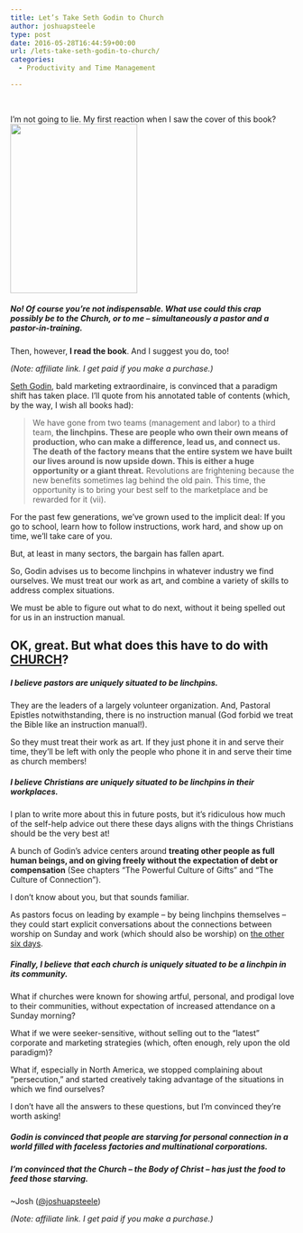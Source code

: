 ```yaml
---
title: Let’s Take Seth Godin to Church
author: joshuapsteele
type: post
date: 2016-05-28T16:44:59+00:00
url: /lets-take-seth-godin-to-church/
categories:
  - Productivity and Time Management

---
```

&nbsp;

I&#8217;m not going to lie. My first reaction when I saw the cover of this book? [<img decoding="async" loading="lazy" class="wp-image-3857 size-medium aligncenter" src="https://joshuapsteele.com/wp-content/uploads/2016/05/img_0502-225x300.jpg" width="225" height="300" srcset="https://joshuapsteele.com/wp-content/uploads/2016/05/img_0502-225x300.jpg 225w, https://joshuapsteele.com/wp-content/uploads/2016/05/img_0502-768x1024.jpg 768w, https://joshuapsteele.com/wp-content/uploads/2016/05/img_0502-1200x1600.jpg 1200w" sizes="(max-width: 225px) 100vw, 225px" />][1]

##### No! Of course you&#8217;re not indispensable. What use could this crap possibly be to the Church, or to me &#8211; simultaneously a pastor and a pastor-in-training.

Then, however, **I read the book**. And I suggest you do, too!



_(Note: affiliate link. I get paid if you make a purchase.)_

[Seth Godin][2], bald marketing extraordinaire, is convinced that a paradigm shift has taken place. I&#8217;ll quote from his annotated table of contents (which, by the way, I wish all books had):

> We have gone from two teams (management and labor) to a third team, **the linchpins. These are people who own their own means of production, who can make a difference, lead us, and connect us. The death of the factory means that the entire system we have built our lives around is now upside down. This is either a huge opportunity or a giant threat.** Revolutions are frightening because the new benefits sometimes lag behind the old pain. This time, the opportunity is to bring your best self to the marketplace and be rewarded for it (vii).

For the past few generations, we&#8217;ve grown used to the implicit deal: If you go to school, learn how to follow instructions, work hard, and show up on time, we&#8217;ll take care of you.

But, at least in many sectors, the bargain has fallen apart.

So, Godin advises us to become linchpins in whatever industry we find ourselves. We must treat our work as art, and combine a variety of skills to address complex situations.

We must be able to figure out what to do next, without it being spelled out for us in an instruction manual.

## OK, great. But what does this have to do with <span style="text-decoration: underline;"><strong>CHURCH</strong></span>?

##### **I believe pastors are uniquely situated to be linchpins.**

They are the leaders of a largely volunteer organization. And, Pastoral Epistles notwithstanding, there is no instruction manual (God forbid we treat the Bible like an instruction manual!).

So they must treat their work as art. If they just phone it in and serve their time, they&#8217;ll be left with only the people who phone it in and serve their time as church members!

##### **I believe Christians are uniquely situated to be linchpins in their workplaces.**

I plan to write more about this in future posts, but it&#8217;s ridiculous how much of the self-help advice out there these days aligns with the things Christians should be the very best at!

A bunch of Godin&#8217;s advice centers around **treating other people as full human beings, and on giving freely without the expectation of debt or compensation** (See chapters &#8220;The Powerful Culture of Gifts&#8221; and &#8220;The Culture of Connection&#8221;).

I don&#8217;t know about you, but that sounds familiar.

As pastors focus on leading by example &#8211; by being linchpins themselves &#8211; they could start explicit conversations about the connections between worship on Sunday and work (which should also be worship) on [the other six days][3].

##### Finally, I believe that each church is uniquely situated to be a linchpin in its community.

What if churches were known for showing artful, personal, and prodigal love to their communities, without expectation of increased attendance on a Sunday morning?

What if we were seeker-sensitive, without selling out to the &#8220;latest&#8221; corporate and marketing strategies (which, often enough, rely upon the old paradigm)?

What if, especially in North America, we stopped complaining about &#8220;persecution,&#8221; and started creatively taking advantage of the situations in which we find ourselves?

I don&#8217;t have all the answers to these questions, but I&#8217;m convinced they&#8217;re worth asking!

##### Godin is convinced that people are starving for personal connection in a world filled with faceless factories and multinational corporations.

##### I&#8217;m convinced that the Church &#8211; the Body of Christ &#8211; has just the food to feed those starving.

~Josh ([@joshuapsteele][4])

  


_(Note: affiliate link. I get paid if you make a purchase.)_

 [1]: https://joshuapsteele.com/wp-content/uploads/2016/05/img_0502.jpg
 [2]: http://www.sethgodin.com/sg/
 [3]: http://www.beesondivinity.com/work
 [4]: https://twitter.com/joshuapsteele